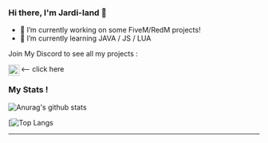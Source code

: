 ### Hi there, I'm Jardi-land 👋

- 🔭 I’m currently working on some FiveM/RedM projects!
- 🌱 I’m currently learning JAVA / JS / LUA

Join My Discord to see all my projects :

[<img align="left" alt="My discord" width="22px" src="https://clipartcraft.com/images/discord-logo-transparent-overlay-1.png" />][discord] <-- click here

### My Stats !


![Anurag's github stats](https://github-readme-stats.vercel.app/api?username=Jardi-land&count_private=true&show_icons=true?theme=buefy)
<br />

[![Top Langs](https://github-readme-stats.vercel.app/api/top-langs/?username=Jardi-land&layout=compact)

---

[discord]: https://discord.gg/yRuxFXwrBk
